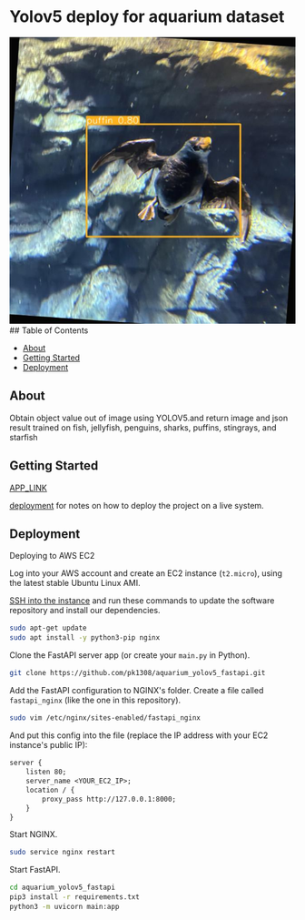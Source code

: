 # Yolov5 deploy for aquarium dataset 

<img src="./result.jpg" alt="Alt text" title="Detection Result">
## Table of Contents

- [About](#about)
- [Getting Started](#getting_started)
- [Deployment](#deployment)

## About <a name = "about"></a>

Obtain object value out of image using YOLOV5.and return image and json result
trained on fish, jellyfish, penguins, sharks, puffins, stingrays, and starfish

## Getting Started <a name = "getting_started"></a>

[APP_LINK](#http://184.72.71.183/docs)

[deployment](#deployment) for notes on how to deploy the project on a live system.



## Deployment <a name = "deployment"></a>

 Deploying to AWS EC2

Log into your AWS account and create an EC2 instance (`t2.micro`), using the latest stable
Ubuntu Linux AMI.

[SSH into the instance](https://aws.amazon.com/blogs/compute/new-using-amazon-ec2-instance-connect-for-ssh-access-to-your-ec2-instances/) and run these commands to update the software repository and install
our dependencies.

```bash
sudo apt-get update
sudo apt install -y python3-pip nginx
```

Clone the FastAPI server app (or create your `main.py` in Python).

```bash
git clone https://github.com/pk1308/aquarium_yolov5_fastapi.git
```

Add the FastAPI configuration to NGINX's folder. Create a file called `fastapi_nginx` (like the one in this repository).

```bash
sudo vim /etc/nginx/sites-enabled/fastapi_nginx
```

And put this config into the file (replace the IP address with your EC2 instance's public IP):

```
server {
    listen 80;   
    server_name <YOUR_EC2_IP>;    
    location / {        
        proxy_pass http://127.0.0.1:8000;    
    }
}
```


Start NGINX.

```bash
sudo service nginx restart
```

Start FastAPI.

```bash
cd aquarium_yolov5_fastapi
pip3 install -r requirements.txt
python3 -m uvicorn main:app
```
